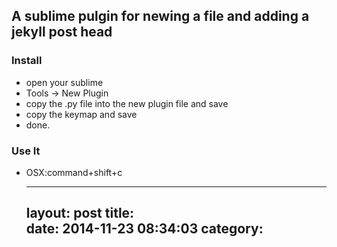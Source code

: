 ## A sublime pulgin for newing a file and adding a jekyll post head

### Install

- open your sublime 
- Tools -> New Plugin
- copy the .py file into the new plugin file and save
- copy the keymap and save
- done.

### Use It

- OSX:command+shift+c

	---
	layout: post 
	title:  
	date: 2014-11-23 08:34:03 
	category:  
	---
